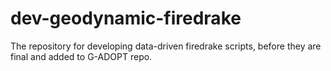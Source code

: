 # dev-geodynamic-firedrake
The repository for developing data-driven firedrake scripts, before they are final and added to G-ADOPT repo.  
